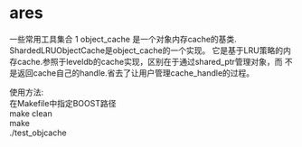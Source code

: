 ares
====

一些常用工具集合
1 object_cache 是一个对象内存cache的基类. ShardedLRUObjectCache是object_cache的一个实现。
  它是基于LRU策略的内存cache.参照于leveldb的cache实现，区别在于通过shared_ptr管理对象，而
  不是返回cache自己的handle.省去了让用户管理cache_handle的过程。


使用方法:</br>
在Makefile中指定BOOST路径</br>
make clean</br>
make</br>
./test_objcache</br>


